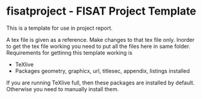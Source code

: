 fisatproject - FISAT Project Template
=====================================

This is a template for use in project report. 

A tex file is given as a reference. Make changes to that tex file only. Inorder to get the tex file working you need to put all the files here in same folder. Requirements for gettinng this template working is

 - TeXlive 
 - Packages geometry, graphicx, url, titlesec, appendix, listings installed

If you are running TeXlive full, then these packages are installed by default. Otherwise you need to manually install them. 
